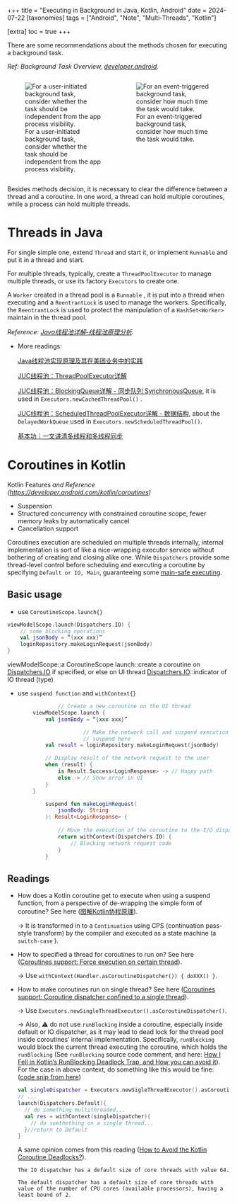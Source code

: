 +++
title = "Executing in Background in Java, Kotlin, Android"
date = 2024-07-22
[taxonomies]
  tags = ["Android", "Note", "Multi-Threads", "Kotlin"]

[extra]
  toc = true
+++

There are some recommendations about the methods chosen for executing a background task.

*Ref:  Background Task Overview, [developer.android](https://developer.android.com/develop/background-work/background-tasks#background-work).*

<!-- 
![For a user-initiated background task, consider whether the task should be independent from the app process visibility.](https://developer.android.com/static/images/develop/background-work/background-tasks/index/user-tasks-flowchart.svg)

*For a user-initiated background task, consider whether the task should be independent from the app process visibility.*

![For an event-triggered background task, consider how much time the task would take.](https://developer.android.com/static/images/develop/background-work/background-tasks/index/event-tasks-flowchart.svg)

*For an event-triggered background task, consider how much time the task would take.* -->

<div style="display: flex;">
    <div style="flex: 50%;">
        <figure>
            <img src="https://developer.android.com/static/images/develop/background-work/background-tasks/index/user-tasks-flowchart.svg" alt="For a user-initiated background task, consider whether the task should be independent from the app process visibility.">
            <figcaption>For a user-initiated background task, consider whether the task should be independent from the app process visibility.</figcaption>
        </figure>
    </div>
        <div style="flex: 50%;">
        <figure>
            <img src="https://developer.android.com/static/images/develop/background-work/background-tasks/index/event-tasks-flowchart.svg" alt="For an event-triggered background task, consider how much time the task would take.">
            <figcaption>For an event-triggered background task, consider how much time the task would take.</figcaption>
        </figure>
    </div>
</div>

Besides methods decision, it is necessary to clear the difference between a thread and a coroutine. In one word, a thread can hold multiple coroutines, while a process can hold multiple threads.

# Threads in Java

For single simple one, extend `Thread` and start it, or implement `Runnable` and put it in a thread and start.

For multiple threads, typically, create a `ThreadPoolExecutor` to manage multiple threads, or use its factory `Executors` to create one.

A `Worker` created in a thread pool is a `Runnable` , it is put into a thread when executing and a `ReentrantLock` is used to manage the workers. Specifically, the `ReentrantLock` is used to protect the manipulation of a `HashSet<Worker>` maintain in the thread pool.

*Reference: [Java线程池详解-线程池原理分析](https://javaguide.cn/java/concurrent/java-thread-pool-summary.html#%E7%BA%BF%E7%A8%8B%E6%B1%A0%E5%8E%9F%E7%90%86%E5%88%86%E6%9E%90-%E9%87%8D%E8%A6%81).*

- More readings:
    
    [Java线程池实现原理及其在美团业务中的实践](https://tech.meituan.com/2020/04/02/java-pooling-pratice-in-meituan.html)
    
    [JUC线程池：ThreadPoolExecutor详解](https://pdai.tech/md/java/thread/java-thread-x-juc-executor-ThreadPoolExecutor.html)
    
    [JUC线程池：BlockingQueue详解 - 同步队列 SynchronousQueue](https://pdai.tech/md/java/thread/java-thread-x-juc-collection-BlockingQueue.html#%E5%90%8C%E6%AD%A5%E9%98%9F%E5%88%97-synchronousqueue), it is used in `Executors.newCachedThreadPool()` .
    
    [JUC线程池：ScheduledThreadPoolExecutor详解 - 数据结构](https://pdai.tech/md/java/thread/java-thread-x-juc-executor-ScheduledThreadPoolExecutor.html#scheduledthreadpoolexecutor%E6%95%B0%E6%8D%AE%E7%BB%93%E6%9E%84), about the `DelayedWorkQueue` used in `Executors.newScheduledThreadPool()`.
    
    [基本功｜一文讲清多线程和多线程同步](https://tech.meituan.com/2024/07/19/multi-threading-and-multi-thread-synchronization.html)
    

# Coroutines in Kotlin

Kotlin Features *and Reference (https://developer.android.com/kotlin/coroutines)*

- Suspension
- Structured concurrency with constrained coroutine scope, fewer memory leaks by automatically cancel
- Cancellation support

Coroutines execution are scheduled on multiple threads internally, internal implementation is sort of like a nice-wrapping executor service without bothering of creating and closing alike one. While `Dispatchers` provide some thread-level control before scheduling and executing a coroutine by specifying `Default or IO, Main`, guaranteeing some [main-safe executing](https://developer.android.com/kotlin/coroutines/coroutines-adv#main-safety).

## Basic usage

- use `CoroutineScope.launch{}`

```kotlin
viewModelScope.launch(Dispatchers.IO) {
	// some blocking operations
	val jsonBody = “{xxx xxx}”
	loginRepository.makeLoginRequest(jsonBody)
}
```

viewModelScope::a CoroutineScope
launch::create a coroutine on [Dispatchers.IO](http://dispatchers.io/) if specified, or else on UI thread
[Dispatchers.IO](http://dispatchers.io/)::indicator of IO thread (type)

- use `suspend function` and `withContext{}`

```kotlin
 				// Create a new coroutine on the UI thread
        viewModelScope.launch {
            val jsonBody = “{xxx xxx}”

						// Make the network call and suspend execution until it finishes
						// suspend here
            val result = loginRepository.makeLoginRequest(jsonBody)

            // Display result of the network request to the user
            when (result) {
                is Result.Success<LoginResponse> -> // Happy path
                else -> // Show error in UI
            }
        }

		    suspend fun makeLoginRequest(
		        jsonBody: String
		    ): Result<LoginResponse> {
		
		        // Move the execution of the coroutine to the I/O dispatcher
		        return withContext(Dispatchers.IO) {
		            // Blocking network request code
		        }
		    }
```

## Readings

- How does a Kotlin coroutine get to execute when using a suspend function, from a perspective of de-wrapping the simple form of coroutine? See here ([图解Kotlin协程原理](https://blog.xlxs.top/archives/kotlin-coroutine#id-795988185)). 

  → It is transformed in to a `Continuation` using CPS (continuation pass-style transform) by the compiler and executed as a state machine (a `switch-case` ).

- How to specified a thread for coroutines to run on? See here ([Coroutines support: Force execution on certain thread](https://discuss.kotlinlang.org/t/coroutines-force-execution-on-certain-thread/15766)). 

  → Use `withContext(Handler.asCoroutineDispatcher()) { doXXX() }`.

- How to make coroutines run on single thread? See here ([Coroutines support: Coroutine dispatcher confined to a single thread](https://discuss.kotlinlang.org/t/coroutine-dispatcher-confined-to-a-single-thread/17978)). 

  → Use `Executors.newSingleThreadExecutor().asCoroutineDispatcher()`.
      
  → Also, ⚠️ do not use `runBlocking` inside a coroutine, especially inside default or IO dispatcher, as it may lead to dead lock for the thread pool inside coroutines’ internal implementation. Specifically, `runBlocking` would block the current thread executing the coroutine, which holds the `runBlocking` (See `runBlocking` source code comment, and here: [How I Fell in Kotlin’s RunBlocking Deadlock Trap, and How you can avoid it](https://betterprogramming.pub/how-i-fell-in-kotlins-runblocking-deadlock-trap-and-how-you-can-avoid-it-db9e7c4909f1)). For the case in above context, do something like this would be fine: ([code snip from here](https://discuss.kotlinlang.org/t/coroutine-dispatcher-confined-to-a-single-thread/17978/10))

  ```kotlin
  val singleDispatcher = Executors.newSigleThreadExecutor().asCoroutineDispatcher()
  // ...
  launch(Dispatchers.Default){
    // do something multithreaded...
    val res = withContext(singleDispatcher){
      // do somthething on a single thread...
    }//return to Default
  }
  ```

  A same opinion comes from this reading ([How to Avoid the Kotlin Coroutine Deadlocks?](https://www.alibabacloud.com/blog/601215?spm=a3c0i.23458820.2359477120.4.7e177d3fizwcf7)).

      The IO dispatcher has a default size of core threads with value 64. 

      The default dispatcher has a default size of core threads with value of the number of CPU cores (available processors), having a least bound of 2.
